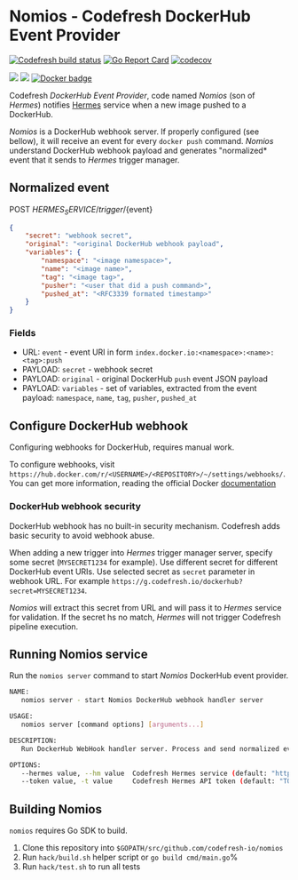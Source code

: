 # Nomios - Codefresh DockerHub Event Provider

[![Codefresh build status](https://g.codefresh.io/api/badges/build?repoOwner=codefresh-io&repoName=nomios&branch=master&pipelineName=nomios&accountName=codefresh-inc&type=cf-1)](https://g.codefresh.io/repositories/codefresh-io/nomios/builds?filter=trigger:build;branch:master;service:5a2f9ac17e524c00017a5970~nomios) [![Go Report Card](https://goreportcard.com/badge/github.com/codefresh-io/nomios)](https://goreportcard.com/report/github.com/codefresh-io/nomios) [![codecov](https://codecov.io/gh/codefresh-io/nomios/branch/master/graph/badge.svg)](https://codecov.io/gh/codefresh-io/nomios)

[![](https://images.microbadger.com/badges/image/codefresh/nomios.svg)](http://microbadger.com/images/codefresh/nomios) [![](https://images.microbadger.com/badges/commit/codefresh/nomios.svg)](https://microbadger.com/images/codefresh/nomios) [![Docker badge](https://img.shields.io/docker/pulls/codefresh/nomios.svg)](https://hub.docker.com/r/codefresh/nomios/)

Codefresh *DockerHub Event Provider*, code named *Nomios* (son of *Hermes*) notifies [Hermes](https://github.com/codefresh-io/hermes) service when a new image pushed to a DockerHub.

*Nomios* is a DockerHub webhook server. If properly configured (see bellow), it will receive an event for every `docker push` command. *Nomios* understand DockerHub webhook payload and generates "normalized* event that it sends to *Hermes* trigger manager.

## Normalized event

POST ${HERMES_SERVICE}/trigger/${event}

```json
{
    "secret": "webhook secret",
    "original": "<original DockerHub webhook payload",
    "variables": {
        "namespace": "<image namespace>",
        "name": "<image name>",
        "tag": "<image tag>",
        "pusher": "<user that did a push command>",
        "pushed_at": "<RFC3339 formated timestamp>"
    }
}
```

### Fields

- URL: `event` - event URI in form `index.docker.io:<namespace>:<name>:<tag>:push`
- PAYLOAD: `secret` - webhook secret
- PAYLOAD: `original` - original DockerHub `push` event JSON payload
- PAYLOAD: `variables` - set of variables, extracted from the event payload: `namespace`, `name`, `tag`, `pusher`, `pushed_at`

## Configure DockerHub webhook

Configuring webhooks for DockerHub, requires manual work.

To configure webhooks, visit `https://hub.docker.com/r/<USERNAME>/<REPOSITORY>/~/settings/webhooks/`.
You can get more information, reading the official Docker [documentation](https://docs.docker.com/docker-hub/webhooks/)

### DockerHub webhook security

DockerHub webhook has no built-in security mechanism. Codefresh adds basic security to avoid webhook abuse.

When adding a new trigger into *Hermes* trigger manager server, specify some secret (`MYSECRET1234` for example). Use different secret for different DockerHub event URIs. Use selected secret as `secret` parameter in webhook URL. For example `https://g.codefresh.io/dockerhub?secret=MYSECRET1234`.

*Nomios* will extract this secret from URL and will pass it to *Hermes* service for validation. If the secret hs no match, *Hermes* will not trigger Codefresh pipeline execution.

## Running Nomios service

Run the `nomios server` command to start *Nomios* DockerHub event provider.

```sh
NAME:
   nomios server - start Nomios DockerHub webhook handler server

USAGE:
   nomios server [command options] [arguments...]

DESCRIPTION:
   Run DockerHub WebHook handler server. Process and send normalized event payload to the Codefresh Hermes trigger manager service to invoke associated Codefresh pipelines.

OPTIONS:
   --hermes value, --hm value  Codefresh Hermes service (default: "http://hermes/") [$HERMES_SERVICE]
   --token value, -t value     Codefresh Hermes API token (default: "TOKEN") [$HERMES_TOKEN]
```

## Building Nomios

`nomios` requires Go SDK to build.

1. Clone this repository into `$GOPATH/src/github.com/codefresh-io/nomios`
1. Run `hack/build.sh` helper script or `go build cmd/main.go`%
1. Run `hack/test.sh` to run all tests